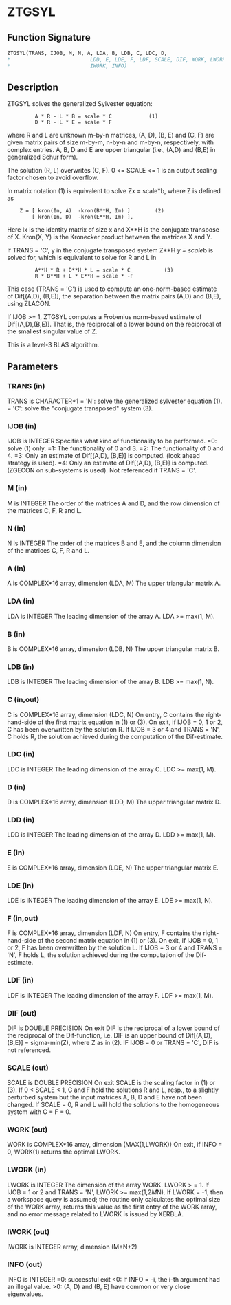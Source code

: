 # ZTGSYL

## Function Signature

```fortran
ZTGSYL(TRANS, IJOB, M, N, A, LDA, B, LDB, C, LDC, D,
*                          LDD, E, LDE, F, LDF, SCALE, DIF, WORK, LWORK,
*                          IWORK, INFO)
```

## Description


 ZTGSYL solves the generalized Sylvester equation:

             A * R - L * B = scale * C            (1)
             D * R - L * E = scale * F

 where R and L are unknown m-by-n matrices, (A, D), (B, E) and
 (C, F) are given matrix pairs of size m-by-m, n-by-n and m-by-n,
 respectively, with complex entries. A, B, D and E are upper
 triangular (i.e., (A,D) and (B,E) in generalized Schur form).

 The solution (R, L) overwrites (C, F). 0 <= SCALE <= 1
 is an output scaling factor chosen to avoid overflow.

 In matrix notation (1) is equivalent to solve Zx = scale*b, where Z
 is defined as

        Z = [ kron(In, A)  -kron(B**H, Im) ]        (2)
            [ kron(In, D)  -kron(E**H, Im) ],

 Here Ix is the identity matrix of size x and X**H is the conjugate
 transpose of X. Kron(X, Y) is the Kronecker product between the
 matrices X and Y.

 If TRANS = 'C', y in the conjugate transposed system Z**H *y = scale*b
 is solved for, which is equivalent to solve for R and L in

             A**H * R + D**H * L = scale * C           (3)
             R * B**H + L * E**H = scale * -F

 This case (TRANS = 'C') is used to compute an one-norm-based estimate
 of Dif[(A,D), (B,E)], the separation between the matrix pairs (A,D)
 and (B,E), using ZLACON.

 If IJOB >= 1, ZTGSYL computes a Frobenius norm-based estimate of
 Dif[(A,D),(B,E)]. That is, the reciprocal of a lower bound on the
 reciprocal of the smallest singular value of Z.

 This is a level-3 BLAS algorithm.

## Parameters

### TRANS (in)

TRANS is CHARACTER*1 = 'N': solve the generalized sylvester equation (1). = 'C': solve the "conjugate transposed" system (3).

### IJOB (in)

IJOB is INTEGER Specifies what kind of functionality to be performed. =0: solve (1) only. =1: The functionality of 0 and 3. =2: The functionality of 0 and 4. =3: Only an estimate of Dif[(A,D), (B,E)] is computed. (look ahead strategy is used). =4: Only an estimate of Dif[(A,D), (B,E)] is computed. (ZGECON on sub-systems is used). Not referenced if TRANS = 'C'.

### M (in)

M is INTEGER The order of the matrices A and D, and the row dimension of the matrices C, F, R and L.

### N (in)

N is INTEGER The order of the matrices B and E, and the column dimension of the matrices C, F, R and L.

### A (in)

A is COMPLEX*16 array, dimension (LDA, M) The upper triangular matrix A.

### LDA (in)

LDA is INTEGER The leading dimension of the array A. LDA >= max(1, M).

### B (in)

B is COMPLEX*16 array, dimension (LDB, N) The upper triangular matrix B.

### LDB (in)

LDB is INTEGER The leading dimension of the array B. LDB >= max(1, N).

### C (in,out)

C is COMPLEX*16 array, dimension (LDC, N) On entry, C contains the right-hand-side of the first matrix equation in (1) or (3). On exit, if IJOB = 0, 1 or 2, C has been overwritten by the solution R. If IJOB = 3 or 4 and TRANS = 'N', C holds R, the solution achieved during the computation of the Dif-estimate.

### LDC (in)

LDC is INTEGER The leading dimension of the array C. LDC >= max(1, M).

### D (in)

D is COMPLEX*16 array, dimension (LDD, M) The upper triangular matrix D.

### LDD (in)

LDD is INTEGER The leading dimension of the array D. LDD >= max(1, M).

### E (in)

E is COMPLEX*16 array, dimension (LDE, N) The upper triangular matrix E.

### LDE (in)

LDE is INTEGER The leading dimension of the array E. LDE >= max(1, N).

### F (in,out)

F is COMPLEX*16 array, dimension (LDF, N) On entry, F contains the right-hand-side of the second matrix equation in (1) or (3). On exit, if IJOB = 0, 1 or 2, F has been overwritten by the solution L. If IJOB = 3 or 4 and TRANS = 'N', F holds L, the solution achieved during the computation of the Dif-estimate.

### LDF (in)

LDF is INTEGER The leading dimension of the array F. LDF >= max(1, M).

### DIF (out)

DIF is DOUBLE PRECISION On exit DIF is the reciprocal of a lower bound of the reciprocal of the Dif-function, i.e. DIF is an upper bound of Dif[(A,D), (B,E)] = sigma-min(Z), where Z as in (2). IF IJOB = 0 or TRANS = 'C', DIF is not referenced.

### SCALE (out)

SCALE is DOUBLE PRECISION On exit SCALE is the scaling factor in (1) or (3). If 0 < SCALE < 1, C and F hold the solutions R and L, resp., to a slightly perturbed system but the input matrices A, B, D and E have not been changed. If SCALE = 0, R and L will hold the solutions to the homogeneous system with C = F = 0.

### WORK (out)

WORK is COMPLEX*16 array, dimension (MAX(1,LWORK)) On exit, if INFO = 0, WORK(1) returns the optimal LWORK.

### LWORK (in)

LWORK is INTEGER The dimension of the array WORK. LWORK > = 1. If IJOB = 1 or 2 and TRANS = 'N', LWORK >= max(1,2*M*N). If LWORK = -1, then a workspace query is assumed; the routine only calculates the optimal size of the WORK array, returns this value as the first entry of the WORK array, and no error message related to LWORK is issued by XERBLA.

### IWORK (out)

IWORK is INTEGER array, dimension (M+N+2)

### INFO (out)

INFO is INTEGER =0: successful exit <0: If INFO = -i, the i-th argument had an illegal value. >0: (A, D) and (B, E) have common or very close eigenvalues.

